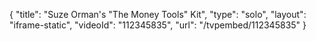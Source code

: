 {
    "title": "Suze Orman's \"The Money Tools\" Kit",
    "type": "solo",
    "layout": "iframe-static",
    "videoId": "112345835",
    "url": "\/tvpembed\/112345835"
}